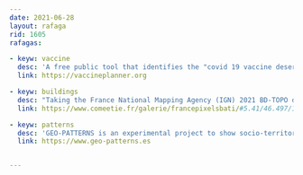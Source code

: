 ```yaml
---
date: 2021-06-28
layout: rafaga
rid: 1605
rafagas:

- keyw: vaccine
  desc: 'A free public tool that identifies the "covid 19 vaccine deserts" and helps to plan to make the vaccine access more equitable'
  link: https://vaccineplanner.org

- keyw: buildings
  desc: "Taking the France National Mapping Agency (IGN) 2021 BD-TOPO database, this interactive map shows the whole country's buildings' construction date"
  link: https://www.comeetie.fr/galerie/francepixelsbati/#5.41/46.497/1.921

- keyw: patterns
  desc: 'GEO-PATTERNS is an experimental project to show socio-territorial and environmental dynamics and their effects in works such as the Spanish municipalities income geography'
  link: https://www.geo-patterns.es


---
```

